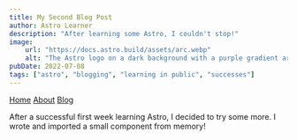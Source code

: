 ```yaml
---
title: My Second Blog Post
author: Astro Learner
description: "After learning some Astro, I couldn't stop!"
image:
    url: "https://docs.astro.build/assets/arc.webp"
    alt: "The Astro logo on a dark background with a purple gradient arc."
pubDate: 2022-07-08
tags: ["astro", "blogging", "learning in public", "successes"]
---
```

<a href="/">Home</a>
<a href="/">About</a>
<a href="/">Blog</a>

After a successful first week learning Astro, I decided to try some more. I wrote and imported a small component from memory!